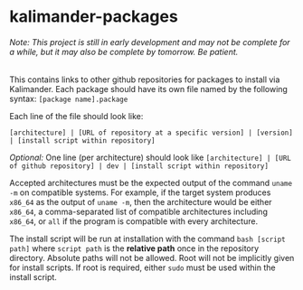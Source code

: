 # kalimander-packages

###### Note: This project is still in early development and may not be complete for a while, but it may also be complete by tomorrow. Be patient.

This contains links to other github repositories for packages to install via Kalimander.
Each package should have its own file named by the following syntax:
`[package name].package`

Each line of the file should look like:

`[architecture] | [URL of repository at a specific version] | [version] | [install script within repository]`

*Optional:* One line (per architecture) should look like `[architecture] | [URL of github repository] | dev | [install script within repository]`

Accepted architectures must be the expected output of the command `uname -m` on compatible systems.
For example, if the target system produces `x86_64` as the output of `uname -m`, then the architecture would be either `x86_64`, a comma-separated list of compatible architectures including `x86_64`, or `all` if the program is compatible with every architecture.

The install script will be run at installation with the command `bash [script path]` where `script path` is the **relative path** once in the repository directory. Absolute paths will not be allowed. Root will not be implicitly given for install scripts. If root is required, either `sudo` must be used within the install script.
